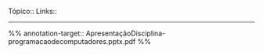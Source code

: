 Tópico::
Links::

---
%%
annotation-target:: ApresentaçãoDisciplina-programacaodecomputadores.pptx.pdf
%%